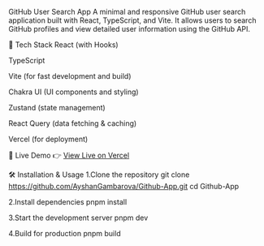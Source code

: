 GitHub User Search App
A minimal and responsive GitHub user search application built with React, TypeScript, and Vite. It allows users to search GitHub profiles and view detailed user information using the GitHub API.

🔧 Tech Stack
React (with Hooks)

TypeScript

Vite (for fast development and build)

Chakra UI (UI components and styling)

Zustand (state management)

React Query (data fetching & caching)

Vercel (for deployment)

🚀 Live Demo
👉 [View Live on Vercel](//)

🛠️ Installation & Usage
1.Clone the repository
git clone https://github.com/AyshanGambarova/Github-App.git
cd Github-App

2.Install dependencies
pnpm install

3.Start the development server
pnpm dev

4.Build for production
pnpm build
